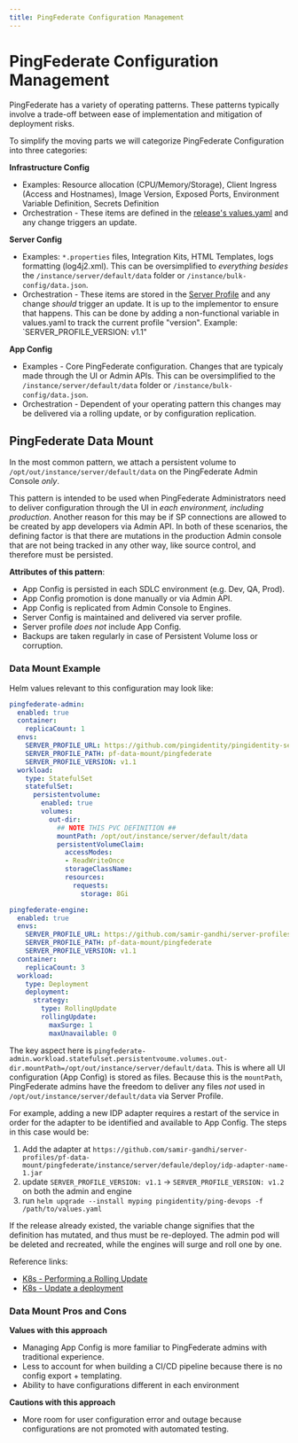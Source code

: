 ```yaml
---
title: PingFederate Configuration Management
---
```

# PingFederate Configuration Management

PingFederate has a variety of operating patterns. These patterns typically involve a trade-off between ease of implementation and mitigation of deployment risks.

To simplify the moving parts we will categorize PingFederate Configuration into three categories:

**Infrastructure Config**

* Examples: Resource allocation (CPU/Memory/Storage), Client Ingress (Access and Hostnames), Image Version, Exposed Ports, Environment Variable Definition, Secrets Definition
* Orchestration - These items are defined in the [release's values.yaml](https://helm.sh/docs/chart_template_guide/values_files/) and any change triggers an update.

**Server Config**

* Examples: `*.properties` files, Integration Kits, HTML Templates, logs formatting (log4j2.xml). This can be oversimplified to _everything besides_ the `/instance/server/default/data` folder or `/instance/bulk-config/data.json`.
* Orchestration - These items are stored in the [Server Profile](../how-to/containerAnatomy.md) and any change _should_ trigger an update. It is up to the implementor to ensure that happens. This can be done by adding a non-functional variable in values.yaml to track the current profile "version". Example: `SERVER_PROFILE_VERSION: v1.1"

**App Config**

* Examples - Core PingFederate configuration. Changes that are typicaly made through the UI or Admin APIs. This can be oversimplified to the `/instance/server/default/data` folder or `/instance/bulk-config/data.json`.
* Orchestration - Dependent of your operating pattern this changes may be delivered via a rolling update, or by configuration replication.

## PingFederate Data Mount

In the most common pattern, we attach a persistent volume to `/opt/out/instance/server/default/data` on the PingFederate Admin Console _only_.

This pattern is intended to be used when PingFederate Administrators need to deliver configuration through the UI in _each environment, including production_. Another reason for this may be if SP connections are allowed to be created by app developers via Admin API. In both of these scenarios, the defining factor is that there are mutations in the production Admin console that are not being tracked in any other way, like source control, and therefore must be persisted.

**Attributes of this pattern**:

* App Config is persisted in each SDLC environment (e.g. Dev, QA, Prod).
* App Config promotion is done manually or via Admin API.
* App Config is replicated from Admin Console to Engines.
* Server Config is maintained and delivered via server profile.
* Server profile _does not_ include App Config.
* Backups are taken regularly in case of Persistent Volume loss or corruption.

### Data Mount Example

Helm values relevant to this configuration may look like:

  ```yaml
  pingfederate-admin:
    enabled: true
    container:
      replicaCount: 1
    envs:
      SERVER_PROFILE_URL: https://github.com/pingidentity/pingidentity-server-profiles.git
      SERVER_PROFILE_PATH: pf-data-mount/pingfederate
      SERVER_PROFILE_VERSION: v1.1
    workload:
      type: StatefulSet
      statefulSet:
        persistentvolume:
          enabled: true
          volumes:
            out-dir:
              ## NOTE THIS PVC DEFINITION ##
              mountPath: /opt/out/instance/server/default/data
              persistentVolumeClaim:
                accessModes:
                - ReadWriteOnce
                storageClassName:
                resources:
                  requests:
                    storage: 8Gi

  pingfederate-engine:
    enabled: true
    envs:
      SERVER_PROFILE_URL: https://github.com/samir-gandhi/server-profiles.git
      SERVER_PROFILE_PATH: pf-data-mount/pingfederate
      SERVER_PROFILE_VERSION: v1.1
    container:
      replicaCount: 3
    workload:
      type: Deployment
      deployment:
        strategy:
          type: RollingUpdate
          rollingUpdate:
            maxSurge: 1
            maxUnavailable: 0
  ```

The key aspect here is `pingfederate-admin.workload.statefulset.persistentvoume.volumes.out-dir.mountPath=/opt/out/instance/server/default/data`. This is where all UI configuration (App Config) is stored as files. Because this is the `mountPath`, PingFederate admins have the freedom to deliver any files _not_ used in `/opt/out/instance/server/default/data` via Server Profile.

For example, adding a new IDP adapter requires a restart of the service in order for the adapter to be identified and available to App Config. The steps in this case would be:

1. Add the adapter at `https://github.com/samir-gandhi/server-profiles/pf-data-mount/pingfederate/instance/server/defaule/deploy/idp-adapter-name-1.jar`
1. update `SERVER_PROFILE_VERSION: v1.1` -> `SERVER_PROFILE_VERSION: v1.2` on both the admin and engine
1. run `helm upgrade --install myping pingidentity/ping-devops -f /path/to/values.yaml`

If the release already existed, the variable change signifies that the definition has mutated, and thus must be re-deployed. The admin pod will be deleted and recreated, while the engines will surge and roll one by one.

Reference links:

* [K8s - Performing a Rolling Update](https://kubernetes.io/docs/tutorials/kubernetes-basics/update/update-intro/)
* [K8s - Update a deployment](https://kubernetes.io/docs/concepts/workloads/controllers/deployment/#updating-a-deployment)

### Data Mount Pros and Cons

**Values with this approach**

* Managing App Config is more familiar to PingFederate admins with traditional experience.
* Less to account for when building a CI/CD pipeline because there is no config export + templating.
* Ability to have configurations different in each environment

**Cautions with this approach**

* More room for user configuration error and outage because configurations are not promoted with automated testing.
